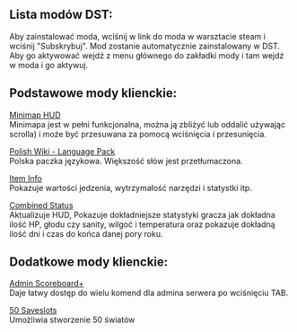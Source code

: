 ## Lista modów DST:

Aby zainstalować moda, wciśnij w link do moda w warsztacie steam i wciśnij "Subskrybuj". Mod zostanie automatycznie zainstalowany w DST. Aby go aktywować wejdź z menu głównego do zakładki mody i tam wejdź w moda i go aktywuj.

## Podstawowe mody klienckie:

[Minimap HUD](http://steamcommunity.com/sharedfiles/filedetails/?id=345692228)  
Minimapa jest w pełni funkcjonalna, można ją zbliżyć lub oddalić używając scrolla) i może być przesuwana za pomocą wciśnięcia i przesunięcia.

[Polish Wiki - Language Pack](https://steamcommunity.com/sharedfiles/filedetails/?id=763014862)  
Polska paczka językowa. Większość słów jest przetłumaczona.

[Item Info](https://steamcommunity.com/sharedfiles/filedetails/?id=1901927445&searchtext=item+info)  
Pokazuje wartości jedzenia, wytrzymałość narzędzi i statystki itp.

[Combined Status](https://steamcommunity.com/sharedfiles/filedetails/?id=376333686)  
Aktualizuje HUD, Pokazuje dokładniejsze statystyki gracza jak dokładna ilość HP, głodu czy sanity, wilgoć i temperatura oraz pokazuje dokładną ilość dni i czas do końca danej pory roku.

## Dodatkowe mody klienckie:

[Admin Scoreboard+](https://steamcommunity.com/sharedfiles/filedetails/?id=1290774114)  
Daje łatwy dostęp do wielu komend dla admina serwera po wciśnięciu TAB.

[50 Saveslots](https://steamcommunity.com/sharedfiles/filedetails/?id=369845558)  
Umożliwia stworzenie 50 światów